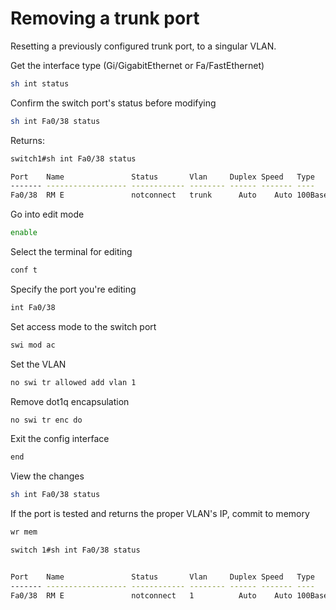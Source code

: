 # Removing a trunk port
Resetting a previously configured trunk port, to a singular VLAN.

Get the interface type (Gi/GigabitEthernet or Fa/FastEthernet)
```bash
sh int status
```

Confirm the switch port's status before modifying
```bash
sh int Fa0/38 status
```

Returns:
```bash
switch1#sh int Fa0/38 status

Port    Name               Status       Vlan     Duplex Speed   Type
------- ------------------ ------------ -------- ------ ------- ----
Fa0/38  RM E               notconnect   trunk      Auto    Auto 100BaseTX/FX
```

Go into edit mode
```bash
enable
```
Select the terminal for editing

```bash
conf t
```

Specify the port you're editing
```bash
int Fa0/38
```

Set access mode to the switch port
```bash
swi mod ac
```
Set the VLAN
```bash
no swi tr allowed add vlan 1
```

Remove dot1q encapsulation
```bash
no swi tr enc do
```
Exit the config interface
```bash
end
```
View the changes
```bash
sh int Fa0/38 status
```
If the port is tested and returns the proper VLAN's IP, commit to memory
```bash
wr mem
```

```bash
switch 1#sh int Fa0/38 status


Port    Name               Status       Vlan     Duplex Speed   Type
------- ------------------ ------------ -------- ------ ------- ----
Fa0/38  RM E               notconnect   1          Auto    Auto 100BaseTX/FX
```
